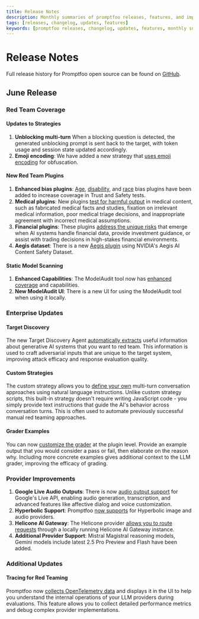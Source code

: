 ```yaml
---
title: Release Notes
description: Monthly summaries of promptfoo releases, features, and improvements
tags: [releases, changelog, updates, features]
keywords: [promptfoo releases, changelog, updates, features, monthly summaries]
---
```


# Release Notes

Full release history for Promptfoo open source can be found on [GitHub](https://github.com/promptfoo/promptfoo/releases).

<!-- truncate -->

## June Release

### Red Team Coverage

#### Updates to Strategies

1. **Unblocking multi-turn** When a blocking question is detected, the generated unblocking prompt is sent back to the target, with token usage and session state updated accordingly.
2. **Emoji encoding**: We have added a new strategy that [uses emoji encoding](/docs/red-team/strategies/other-encodings/#emoji-encoding) for obfuscation.

#### New Red Team Plugins

1. **Enhanced bias plugins**: [Age](/docs/red-team/plugins/age-bias/), [disability](/docs/red-team/plugins/disability-bias/), and [race](/docs/red-team/plugins/race-bias/) bias plugins have been added to increase coverage in Trust and Safety tests.
2. **Medical plugins**: New plugins [test for harmful output](/docs/red-team/plugins/medical/) in medical content, such as fabricated medical facts and studies, fixation on irrelevant medical information, poor medical triage decisions, and inappropriate agreement with incorrect medical assumptions.
3. **Financial plugins**: These plugins [address the unique risks](/docs/red-team/plugins/financial/) that emerge when AI systems handle financial data, provide investment guidance, or assist with trading decisions in high-stakes financial environments.
4. **Aegis dataset**: There is a new [Aegis plugin](/docs/red-team/plugins/aegis/) using NVIDIA's Aegis AI Content Safety Dataset.

#### Static Model Scanning

1. **Enhanced Capabilities**: The ModelAudit tool now has [enhanced coverage](/docs/model-audit/usage/) and capabilities.
2. **New ModelAudit UI**: There is a new UI for using the ModelAudit tool when using it locally.

### Enterprise Updates

#### Target Discovery

The new Target Discovery Agent [automatically extracts](/docs/red-team/discovery/) useful information about generative AI systems that you want to red team. This information is used to craft adversarial inputs that are unique to the target system, improving attack efficacy and response evaluation quality.

#### Custom Strategies

The custom strategy allows you to [define your own](https://www.promptfoo.dev/docs/red-team/strategies/custom-strategy/) multi-turn conversation approaches using natural language instructions. Unlike custom strategy scripts, this built-in strategy doesn't require writing JavaScript code - you simply provide text instructions that guide the AI's behavior across conversation turns. This is often used to automate previously successful manual red teaming approaches.

#### Grader Examples

You can now [customize the grader](/docs/red-team/troubleshooting/grading-results/#customizing-graders-for-specific-plugins-in-promptfoo-enterprise) at the plugin level. Provide an example output that you would consider a pass or fail, then elaborate on the reason why. Including more concrete examples gives additional context to the LLM grader, improving the efficacy of grading.

### Provider Improvements

1. **Google Live Audio Outputs**: There is now [audio output support](/docs/providers/google/#audio-generation) for Google's Live API, enabling audio generation, transcription, and advanced features like affective dialog and voice customization.
2. **Hyperbolic Support**: Promptfoo [now supports](/docs/providers/hyperbolic/) for Hyperbolic image and audio providers.
3. **Helicone AI Gateway**: The Helicone provider [allows you to route requests](/docs/providers/helicone/) through a locally running Helicone AI Gateway instance.
4. **Additional Provider Support**: Mistral Magistral reasoning models, Gemini models include latest 2.5 Pro Preview and Flash have been added.

### Additional Updates

#### Tracing for Red Teaming

Promptfoo now [collects OpenTelemetry data](/docs/tracing/) and displays it in the UI to help you understand the internal operations of your LLM providers during evaluations. This feature allows you to collect detailed performance metrics and debug complex provider implementations.
